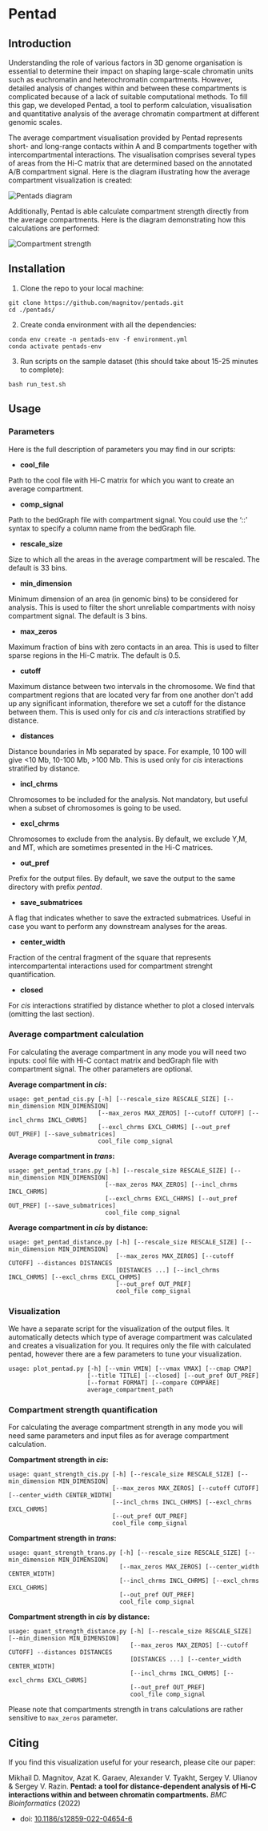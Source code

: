 # Pentad

## Introduction

Understanding the role of various factors in 3D genome organisation is essential to determine their impact on shaping large-scale chromatin units such as euchromatin and heterochromatin compartments. However, detailed analysis of changes within and between these compartments is complicated because of a lack of suitable computational methods. To fill this gap, we developed Pentad, a tool to perform calculation, visualisation and quantitative analysis of the average chromatin compartment at different genomic scales.

The average compartment visualisation provided by Pentad represents short- and long-range contacts within A and B compartments together with intercompartmental interactions. The visualisation comprises several types of areas from the Hi-C matrix that are determined based on the annotated A/B compartment signal. Here is the diagram illustrating how the average compartment visualization is created:

![Pentads diagram](https://github.com/magnitov/pentads/blob/development/diagram1.png)

Additionally, Pentad is able calculate compartment strength directly from the average compartments. Here is the diagram demonstrating how this calculations are performed:

![Compartment strength](https://github.com/magnitov/pentads/blob/development/diagram2.png)

## Installation

1. Clone the repo to your local machine:

```
git clone https://github.com/magnitov/pentads.git
cd ./pentads/
```

2. Create conda environment with all the dependencies:

```
conda env create -n pentads-env -f environment.yml
conda activate pentads-env
```

3. Run scripts on the sample dataset (this should take about 15-25 minutes to complete):

```
bash run_test.sh
```

## Usage

### Parameters

Here is the full description of parameters you may find in our scripts:

*  **cool_file**

Path to the cool file with Hi-C matrix for which you want to create an average compartment.

*  **comp_signal**

Path to the bedGraph file with compartment signal. You could use the ‘::’ syntax to specify a column name from the bedGraph file.

* **rescale_size**

Size to which all the areas in the average compartment will be rescaled. The default is 33 bins.

* **min_dimension**

Minimum dimension of an area (in genomic bins) to be considered for analysis. This is used to filter the short unreliable compartments with noisy compartment signal. The default is 3 bins.

* **max_zeros**

Maximum fraction of bins with zero contacts in an area. This is used to filter sparse regions in the Hi-C matrix. The default is 0.5.

* **cutoff**

Maximum distance between two intervals in the chromosome. We find that compartment regions that are located very far from one another don't add up any significant information, therefore we set a cutoff for the distance between them. This is used only for *cis* and *cis* interactions stratified by distance.

* **distances**

Distance boundaries in Mb separated by space. For example, 10 100 will give <10 Mb, 10-100 Mb, >100 Mb. This is used only for *cis* interactions stratified by distance.

* **incl_chrms**

Chromosomes to be included for the analysis. Not mandatory, but useful when a subset of chromosomes is going to be used.

* **excl_chrms**

Chromosomes to exclude from the analysis. By default, we exclude Y,M, and MT, which are sometimes presented in the Hi-C matrices.

* **out_pref**

Prefix for the output files. By default, we save the output to the same directory with prefix *pentad*.

* **save_submatrices**

A flag that indicates whether to save the extracted submatrices. Useful in case you want to perform any downstream analyses for the areas.

* **center_width**

Fraction of the central fragment of the square that represents intercompartental interactions used for compartment strenght quantification.

* **closed**

For *cis* interactions stratified by distance whether to plot a closed intervals (omitting the last section).

### Average compartment calculation

For calculating the average compartment in any mode you will need two inputs: cool file with Hi-C contact matrix and bedGraph file with compartment signal. The other parameters are optional.

**Average compartment in *cis*:**

```
usage: get_pentad_cis.py [-h] [--rescale_size RESCALE_SIZE] [--min_dimension MIN_DIMENSION]
                         [--max_zeros MAX_ZEROS] [--cutoff CUTOFF] [--incl_chrms INCL_CHRMS]
                         [--excl_chrms EXCL_CHRMS] [--out_pref OUT_PREF] [--save_submatrices]
                         cool_file comp_signal
```

**Average compartment in *trans*:**

```
usage: get_pentad_trans.py [-h] [--rescale_size RESCALE_SIZE] [--min_dimension MIN_DIMENSION]
                           [--max_zeros MAX_ZEROS] [--incl_chrms INCL_CHRMS]
                           [--excl_chrms EXCL_CHRMS] [--out_pref OUT_PREF] [--save_submatrices]
                           cool_file comp_signal
```

**Average compartment in *cis* by distance:**

```
usage: get_pentad_distance.py [-h] [--rescale_size RESCALE_SIZE] [--min_dimension MIN_DIMENSION]
                              [--max_zeros MAX_ZEROS] [--cutoff CUTOFF] --distances DISTANCES
                              [DISTANCES ...] [--incl_chrms INCL_CHRMS] [--excl_chrms EXCL_CHRMS]
                              [--out_pref OUT_PREF]
                              cool_file comp_signal
```

### Visualization

We have a separate script for the visualization of the output files. It automatically detects which type of average compartment was calculated and creates a visualization for you. It requires only the file with calculated pentad, however there are a few parameters to tune your visualization.

```
usage: plot_pentad.py [-h] [--vmin VMIN] [--vmax VMAX] [--cmap CMAP]
                      [--title TITLE] [--closed] [--out_pref OUT_PREF]
                      [--format FORMAT] [--compare COMPARE]
                      average_compartment_path
```

### Compartment strength quantification

For calculating the average compartment strength in any mode you will need same parameters and input files as for average compartment calculation.

**Compartment strength in *cis*:**

```
usage: quant_strength_cis.py [-h] [--rescale_size RESCALE_SIZE] [--min_dimension MIN_DIMENSION]
                             [--max_zeros MAX_ZEROS] [--cutoff CUTOFF] [--center_width CENTER_WIDTH]
                             [--incl_chrms INCL_CHRMS] [--excl_chrms EXCL_CHRMS]
                             [--out_pref OUT_PREF]
                             cool_file comp_signal
```

**Compartment strength in *trans*:**

```
usage: quant_strength_trans.py [-h] [--rescale_size RESCALE_SIZE] [--min_dimension MIN_DIMENSION]
                               [--max_zeros MAX_ZEROS] [--center_width CENTER_WIDTH]
                               [--incl_chrms INCL_CHRMS] [--excl_chrms EXCL_CHRMS]
                               [--out_pref OUT_PREF]
                               cool_file comp_signal
```

**Compartment strength in *cis* by distance:**

```
usage: quant_strength_distance.py [-h] [--rescale_size RESCALE_SIZE] [--min_dimension MIN_DIMENSION]
                                  [--max_zeros MAX_ZEROS] [--cutoff CUTOFF] --distances DISTANCES
                                  [DISTANCES ...] [--center_width CENTER_WIDTH]
                                  [--incl_chrms INCL_CHRMS] [--excl_chrms EXCL_CHRMS]
                                  [--out_pref OUT_PREF]
                                  cool_file comp_signal
```

Please note that compartments strength in trans calculations are rather sensitive to `max_zeros` parameter.


## Citing

If you find this visualization useful for your research, please cite our paper:

Mikhail D. Magnitov, Azat K. Garaev, Alexander V. Tyakht, Sergey V. Ulianov & Sergey V. Razin. **Pentad: a tool for distance-dependent analysis of Hi-C interactions within and between chromatin compartments.** *BMC Bioinformatics* (2022)
* doi: [10.1186/s12859-022-04654-6](https://doi.org/10.1186/s12859-022-04654-6)
